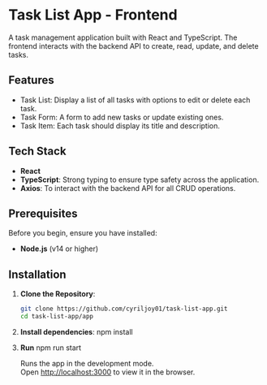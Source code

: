 # Task List App - Frontend

A task management application built with React and TypeScript. The frontend interacts with the backend API to create, read, update, and delete tasks.

## Features

- Task List: Display a list of all tasks with options to edit or delete each task.
- Task Form: A form to add new tasks or update existing ones.
- Task Item: Each task should display its title and description.


## Tech Stack

- **React**
- **TypeScript**: Strong typing to ensure type safety across the application.
- **Axios**: To interact with the backend API for all CRUD operations.

## Prerequisites

Before you begin, ensure you have installed:

- **Node.js** (v14 or higher)

## Installation

1. **Clone the Repository**:

   ```bash
   git clone https://github.com/cyriljoy01/task-list-app.git
   cd task-list-app/app

2. **Install dependencies**:
    npm install

3. **Run**
    npm run start

    Runs the app in the development mode.\
    Open [http://localhost:3000](http://localhost:3000) to view it in the browser.
